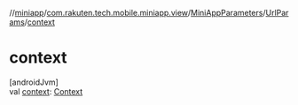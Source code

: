 //[miniapp](../../../../index.md)/[com.rakuten.tech.mobile.miniapp.view](../../index.md)/[MiniAppParameters](../index.md)/[UrlParams](index.md)/[context](context.md)

# context

[androidJvm]\
val [context](context.md): [Context](https://developer.android.com/reference/kotlin/android/content/Context.html)
